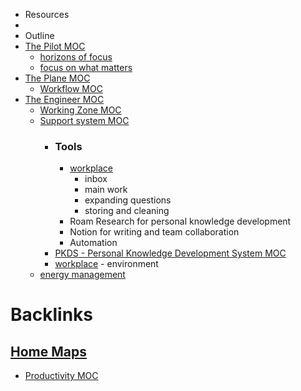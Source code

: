 - Resources
- 
- Outline
- [The Pilot MOC](<The Pilot MOC.md>)
    - [horizons of focus](<horizons of focus.md>)
    - [focus on what matters](<focus on what matters.md>)
- [The Plane MOC](<The Plane MOC.md>)
    - [Workflow MOC](<Workflow MOC.md>)
- [The Engineer MOC](<The Engineer MOC.md>)
    - [Working Zone MOC](<Working Zone MOC.md>)
    - [Support system MOC](<Support system MOC.md>)
        - ### Tools
            - [workplace](<workplace.md>)
                - inbox
                - main work
                - expanding questions 
                - storing and cleaning
            - Roam Research for personal knowledge development
            - Notion for writing and team collaboration
            - Automation
        - [PKDS - Personal Knowledge Development System MOC](<PKDS - Personal Knowledge Development System MOC.md>)
        - [workplace](<workplace.md>) - environment
    - [energy management](<energy management.md>)

# Backlinks
## [Home Maps](<Home Maps.md>)
- [Productivity MOC](<Productivity MOC.md>)

